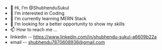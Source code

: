 - 👋 Hi, I’m @ShubhenduSukul
- 👀 I’m interested in Coding
- 🌱 I’m currently learning MERN Stack
- 💞️ I’m looking for a better opportunity to show my skills
- 📫 How to reach me ...
- linkedin --  https://www.linkedin.com/in/shubhendu-sukul-a6609b22a
- email -- shubhendu7870608936@gmail.com
